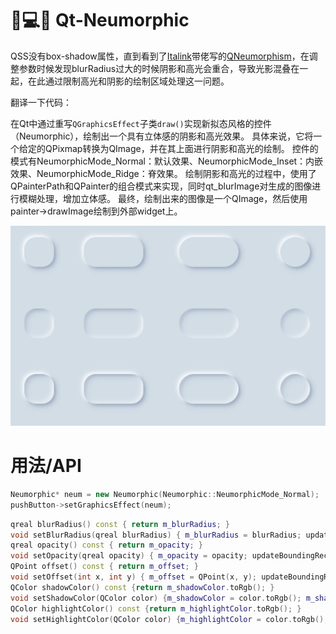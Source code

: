 # 👀💻🎨 Qt-Neumorphic
QSS没有box-shadow属性，直到看到了[Italink](https://github.com/Italink)带佬写的[QNeumorphism](https://github.com/Italink/QNeumorphism)，在调整参数时候发现blurRadius过大的时候阴影和高光会重合，导致光影混叠在一起，在此通过限制高光和阴影的绘制区域处理这一问题。

翻译一下代码：

在Qt中通过重写`QGraphicsEffect`子类`draw()`实现新拟态风格的控件（Neumorphic），绘制出一个具有立体感的阴影和高光效果。
具体来说，它将一个给定的QPixmap转换为QImage，并在其上面进行阴影和高光的绘制。
控件的模式有NeumorphicMode_Normal：默认效果、NeumorphicMode_Inset：内嵌效果、NeumorphicMode_Ridge：脊效果。
绘制阴影和高光的过程中，使用了QPainterPath和QPainter的组合模式来实现，同时qt_blurImage对生成的图像进行模糊处理，增加立体感。
最终，绘制出来的图像是一个QImage，然后使用painter->drawImage绘制到外部widget上。

<div align=center><img src="https://github.com/IPlayGenji6/Qt-Neumorphic/blob/main/qt_neumorphic.png"/></div>

# 用法/API
```c++
Neumorphic* neum = new Neumorphic(Neumorphic::NeumorphicMode_Normal);
pushButton->setGraphicsEffect(neum);
```

```c++
qreal blurRadius() const { return m_blurRadius; }
void setBlurRadius(qreal blurRadius) { m_blurRadius = blurRadius; updateBoundingRect(); }  //设置模糊半径
qreal opacity() const { return m_opacity; }
void setOpacity(qreal opacity) { m_opacity = opacity; updateBoundingRect(); }  //设置光影透明度
QPoint offset() const { return m_offset; }
void setOffset(int x, int y) { m_offset = QPoint(x, y); updateBoundingRect(); }  //设置光影偏移量
QColor shadowColor() const {return m_shadowColor.toRgb(); }
void setShadowColor(QColor color) {m_shadowColor = color.toRgb(); m_shadowColor.setAlpha(m_opacity); updateBoundingRect(); };  //设置阴影颜色
QColor highlightColor() const {return m_highlightColor.toRgb(); }
void setHighlightColor(QColor color) {m_highlightColor = color.toRgb(); m_highlightColor.setAlpha(m_opacity); updateBoundingRect(); }; //设置高光颜色
```
